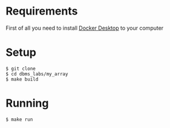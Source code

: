 # Requirements

First of all you need to install [Docker Desktop](https://www.docker.com/products/docker-desktop/) to your computer

# Setup

```console
$ git clone
$ cd dbms_labs/my_array
$ make build
```

# Running

```console
$ make run
```
